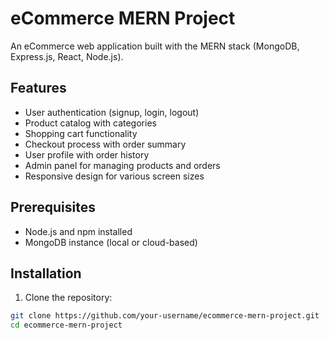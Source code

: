 # eCommerce MERN Project

An eCommerce web application built with the MERN stack (MongoDB, Express.js, React, Node.js).


## Features

- User authentication (signup, login, logout)
- Product catalog with categories
- Shopping cart functionality
- Checkout process with order summary
- User profile with order history
- Admin panel for managing products and orders
- Responsive design for various screen sizes

## Prerequisites

- Node.js and npm installed
- MongoDB instance (local or cloud-based)

## Installation

1. Clone the repository:

```bash
git clone https://github.com/your-username/ecommerce-mern-project.git
cd ecommerce-mern-project
